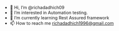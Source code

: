 - 👋 Hi, I’m @richadadhich09
- 👀 I’m interested in Automation testing.
- 🌱 I’m currently learning Rest Assured framework
- 📫 How to reach me richadadhich1996@gmail.com

<!---
richadadhich09/richadadhich09 is a ✨ special ✨ repository because its `README.md` (this file) appears on your GitHub profile.
You can click the Preview link to take a look at your changes.
--->

